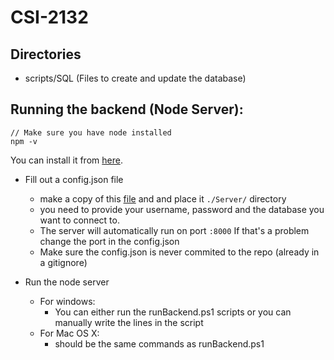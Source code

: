 # CSI-2132

## Directories
- scripts/SQL (Files to create and update the database)

## Running the backend (Node Server):

```
// Make sure you have node installed
npm -v 
```

You can install it from [here](https://nodejs.org/en/download/).

- Fill out a config.json file 
    - make a copy of this [file](https://github.com/Akram-El-Gaouny/CSI-2132/blob/main/Scripts/other/config.json) and and place it `./Server/` directory
    - you need to provide your username, password and the database you want to connect to.
    - The server will automatically run on port `:8000` If that's a problem change the port in the config.json
    - Make sure the config.json is never commited to the repo (already in a gitignore)

-   Run the node server 
    - For windows:
        - You can either run the runBackend.ps1 scripts or you can manually write the lines in the script
    - For Mac OS X:
        - should be the same commands as runBackend.ps1
